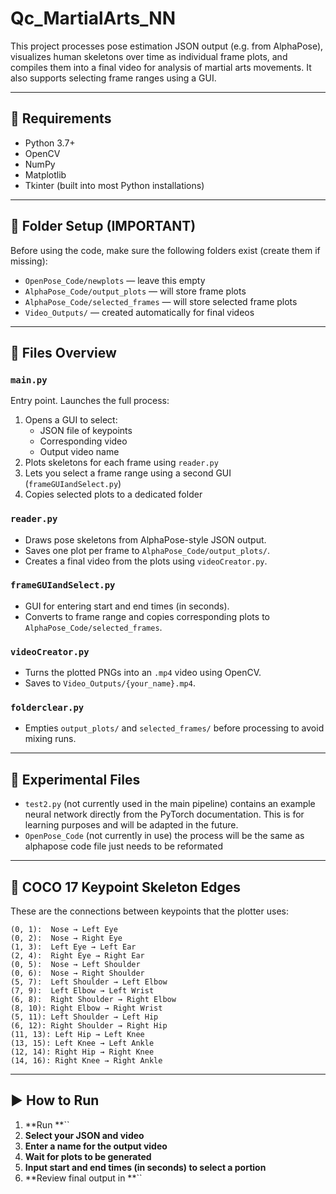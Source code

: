 # Qc\_MartialArts\_NN

This project processes pose estimation JSON output (e.g. from AlphaPose), visualizes human skeletons over time as individual frame plots, and compiles them into a final video for analysis of martial arts movements. It also supports selecting frame ranges using a GUI.

---

## 🔧 Requirements

- Python 3.7+
- OpenCV
- NumPy
- Matplotlib
- Tkinter (built into most Python installations)

---

## 📁 Folder Setup (IMPORTANT)

Before using the code, make sure the following folders exist (create them if missing):

- `OpenPose_Code/newplots` — leave this empty
- `AlphaPose_Code/output_plots` — will store frame plots
- `AlphaPose_Code/selected_frames` — will store selected frame plots
- `Video_Outputs/` — created automatically for final videos

---

## 🧠 Files Overview

### `main.py`

Entry point. Launches the full process:

1. Opens a GUI to select:
   - JSON file of keypoints
   - Corresponding video
   - Output video name
2. Plots skeletons for each frame using `reader.py`
3. Lets you select a frame range using a second GUI (`frameGUIandSelect.py`)
4. Copies selected plots to a dedicated folder

### `reader.py`

- Draws pose skeletons from AlphaPose-style JSON output.
- Saves one plot per frame to `AlphaPose_Code/output_plots/`.
- Creates a final video from the plots using `videoCreator.py`.

### `frameGUIandSelect.py`

- GUI for entering start and end times (in seconds).
- Converts to frame range and copies corresponding plots to `AlphaPose_Code/selected_frames`.

### `videoCreator.py`

- Turns the plotted PNGs into an `.mp4` video using OpenCV.
- Saves to `Video_Outputs/{your_name}.mp4`.

### `folderclear.py`

- Empties `output_plots/` and `selected_frames/` before processing to avoid mixing runs.

---

## 🥚 Experimental Files

- `test2.py` (not currently used in the main pipeline) contains an example neural network directly from the PyTorch documentation. This is for learning purposes and will be adapted in the future.
- `OpenPose_Code` (not currently in use) the process will be the same as alphapose code file just needs to be reformated 

---

## 🧴 COCO 17 Keypoint Skeleton Edges

These are the connections between keypoints that the plotter uses:

```
(0, 1):  Nose → Left Eye
(0, 2):  Nose → Right Eye
(1, 3):  Left Eye → Left Ear
(2, 4):  Right Eye → Right Ear
(0, 5):  Nose → Left Shoulder
(0, 6):  Nose → Right Shoulder
(5, 7):  Left Shoulder → Left Elbow
(7, 9):  Left Elbow → Left Wrist
(6, 8):  Right Shoulder → Right Elbow
(8, 10): Right Elbow → Right Wrist
(5, 11): Left Shoulder → Left Hip
(6, 12): Right Shoulder → Right Hip
(11, 13): Left Hip → Left Knee
(13, 15): Left Knee → Left Ankle
(12, 14): Right Hip → Right Knee
(14, 16): Right Knee → Right Ankle
```

---

## ▶️ How to Run

1. **Run **``
2. **Select your JSON and video**
3. **Enter a name for the output video**
4. **Wait for plots to be generated**
5. **Input start and end times (in seconds) to select a portion**
6. **Review final output in **``

